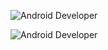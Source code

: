 ![Android Developer](https://capsule-render.vercel.app/api?type=waving&color=0:000080,100:0000ff&height=200&text=Android%20Developer&fontSize=35&fontColor=FFD700&desc=Do%20Hyuk%20Kim&descAlign=80&descAlignY=90&descSize=18&descColor=FFD700)

![Android Developer](https://capsule-render.vercel.app/api?type=waving&color=0:0058A3,100:007CC7&height=200&text=Android%20Developer&fontSize=35&fontColor=FFD700&desc=Do%20Hyuk%20Kim&descAlign=60&descAlignY=50&descSize=18&descColor=FFE600)
